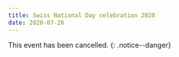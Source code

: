 ```yaml
---
title: Swiss National Day celebration 2020
date: 2020-07-26
---
```


This event has been cancelled.
{: .notice--danger}
